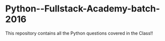 # Python--Fullstack-Academy-batch-2016


 This repository contains all the Python questions covered in the Class!!
